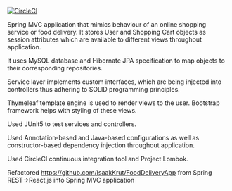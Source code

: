 [![CircleCI](https://circleci.com/gh/IsaakKrut/springmvc-deliveryapp.svg?style=svg)](https://circleci.com/gh/IsaakKrut/deliveryapp)


Spring MVC application that mimics behaviour of an online shopping service or food delivery. It stores User and
Shopping Cart objects as session attributes which are available to different views throughout application.

It uses MySQL database and Hibernate JPA specification to map objects to their corresponding repositories.

Service layer implements custom interfaces, which are being injected into controllers thus adhering to
SOLID programming principles.

Thymeleaf template engine is used to render views to the user. Bootstrap framework helps with styling of these views.

Used JUnit5 to test services and controllers.

Used Annotation-based and Java-based configurations as well as constructor-based dependency injection 
throughout application.

Used CircleCI continuous integration tool and Project Lombok.

Refactored https://github.com/IsaakKrut/FoodDeliveryApp from Spring REST->React.js into Spring MVC application